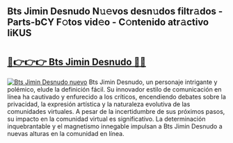 ## Bts Jimin Desnudo N𝚞𝚎vos desn𝚞dos filtr𝚊dos - Parts-bCY F𝚘tos vid𝚎o - C𝚘ntenido atr𝚊ctivo IiKUS

# <h2><a href="http://mb0evgs.tromn.icu/?c=Bts+Jimin+Desnudo">🔗👉👉👉 Bts Jimin Desnudo 🔗🔗</a></h2>

[![Bts Jimin Desnudo nuevo](https://i.imgur.com/pEAQMta.gif)](http://mb0evgs.tromn.icu/?c=Bts+Jimin+Desnudo)
Bts Jimin Desnudo, un personaje intrigante y polémico, elude la definición fácil. Su innovador estilo de comunicación en línea ha cautivado y enfurecido a los críticos, encendiendo debates sobre la privacidad, la expresión artística y la naturaleza evolutiva de las comunidades virtuales. A pesar de la incertidumbre de sus próximos pasos, su impacto en la comunidad virtual es significativo. La determinación inquebrantable y el magnetismo innegable impulsan a Bts Jimin Desnudo a nuevas alturas en la comunidad en línea.
